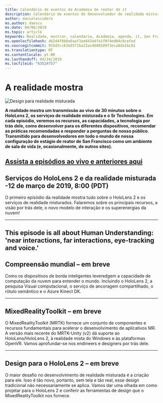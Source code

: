 ```yaml
---
title: Calendário de eventos da Academia de reator do it
description: Calendário de eventos de desenvolvedor de realidade misturada no reator em São Francisco.
author: danielescudero
ms.author: daescu
ms.date: 04/06/2019
ms.topic: article
keywords: Realidade, mostrar, calendário, Academia, agenda, it, San Francisco, reator
ms.openlocfilehash: 462d4fbb8a6aaf1ee643a6fa1f0f4ed04c0cefed
ms.sourcegitcommit: 915d3cc63a5571ba22ac4608589f3eca8da1bc81
ms.translationtype: MT
ms.contentlocale: pt-BR
ms.lasthandoff: 04/24/2019
ms.locfileid: "63524757"
---
```

# <a name="the-realities-show"></a>A realidade mostra
![Design para realidade misturada](images/therealitiesshow.jpg)

**A realidade mostra um transmissão ao vivo de 30 minutos sobre o HoloLens 2, os serviços de realidade misturada e o Sr Technologies. Em cada episódio, veremos os recursos, as capacidades, a tecnologia por trás dele, como desenvolver para os diferentes dispositivos, recomendar as práticas recomendadas e responder a perguntas de nosso público. Transmitido para desenvolvedores em todo o mundo de nossa configuração de estágio de reator de San Francisco como um ambiente de sala de vida (e, ocasionalmente, de outros sites).**

<a name="watch-live-and-past-episodes-herehttpakamstrs"></a>**[Assista a episódios ao vivo e anteriores aqui](http://aka.ms/trs)**
---

## <a name="hololens-2-and-mixed-reality-services---march-12-2019-8-am-pdt"></a>**Serviços do HoloLens 2 e da realidade misturada** -12 de março de 2019, 8:00 (PDT)
O primeiro episódio da realidade mostra tudo sobre o HoloLens 2 e os serviços de realidade misturados. Falaremos sobre os principais recursos, a visão por trás dele, o novo modelo de interação e os superenergias da nuvem!

---
This episode is all about Human Understanding: 'near interactions, far interactions, eye-tracking and voice.'
---
## <a name="world-understanding---coming-soon"></a>**Compreensão mundial** – em breve
Como os dispositivos de borda inteligentes leveredgem a capacidade de computação da nuvem para entender o mundo. Incluindo o HoloLens 2, a pesquisa Visual computacional, o serviço de ancoragem compartilhado, o rótulo semântico e o Azure Kinect DK.

---
## <a name="mixedrealitytoolkit---coming-soon"></a>**MixedRealityToolkit** – em breve
O MixedRealityToolkit (MRTK) fornece um conjunto de componentes e recursos fundamentais para acelerar o desenvolvimento de aplicativos MR. A versão mais recente do MRTK-Unity (v2) dá suporte ao HoloLens/HoloLens 2, à realidade mista do Windows e às plataformas OpenVR. Vamos aprofundar-se nos endineers e designers por trás dele.

---
## <a name="designing-for-hololens-2---coming-soon"></a>**Design para o HoloLens 2** – em breve
O maior desafio no desenvolvimento de realidade misturada é a criação para ele. Isso é tão novo, portanto, sem tela e tão real, esse design tradicional não necessariamente se aplica. Vamos dar uma olhada em como projetar para o HoloLens 2 e conferir as ferramentas de design que o MixedRealityToolkit nos fornece.


